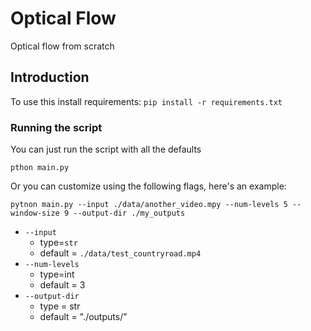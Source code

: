 # Optical Flow

Optical flow from scratch

## Introduction

To use this install requirements: 
`pip install -r requirements.txt`


### Running the script

You can just run the script with all the defaults

`pthon main.py`

Or you can customize using the following flags, here's an example:

`pytnon main.py --input ./data/another_video.mpy --num-levels 5 --window-size 9 --output-dir ./my_outputs`

- `--input`
    - type=`str`
    - default = `./data/test_countryroad.mp4` 
- `--num-levels`
    - type=int
    - default = 3
- `--output-dir`
    - type = str
    - default = "./outputs/"
